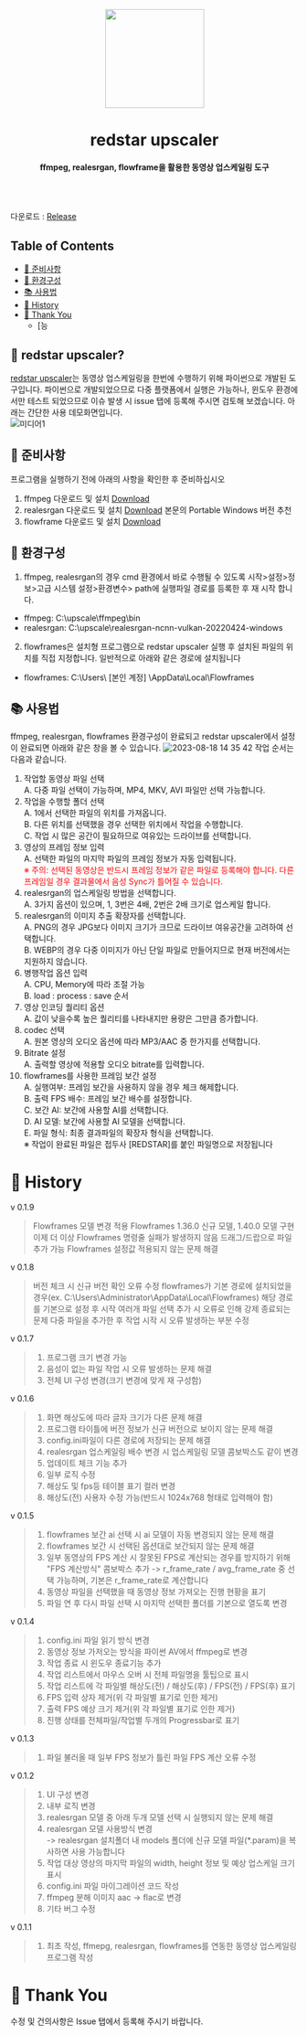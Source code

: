 <!-- logo -->
<p align="center">
    <a href="https://github.com/redstar-javscraper/redstar_upscaler" alt="redstar upscaler Logo">
    <img src="https://github.com/redstar-javscraper/redstar_upscaler/assets/72743692/deebb21a-9c12-4cb1-8b94-f59fb64a26cb" height="173"/></a>
</p>

<h1 align="center"> redstar upscaler </h1>

<h4 align="center">
    ffmpeg, realesrgan, flowframe을 활용한 동영상 업스케일링 도구
</h4>

<br></br>

다운로드 : [Release](https://github.com/redstar-javscraper/redstar_upscaler/releases)


## Table of Contents

  * [<g-emoji class="g-emoji" alias="thinking" fallback-src="https://github.githubassets.com/images/icons/emoji/unicode/1f914.png">🤔</g-emoji> 준비사항](#-준비사항)  
  * [<g-emoji class="g-emoji" alias="eyes" fallback-src="https://github.githubassets.com/images/icons/emoji/unicode/1f440.png">👀</g-emoji> 환경구성](#-환경구성)
  * [<g-emoji class="g-emoji" alias="books" fallback-src="https://github.githubassets.com/images/icons/emoji/unicode/1f4da.png">📚</g-emoji> 사용법](#-사용법)
* [<g-emoji class="g-emoji" alias="smile" fallback-src="https://github.githubassets.com/images/icons/emoji/unicode/1f914.png">🤔</g-emoji> History](#-History)
* [<g-emoji class="g-emoji" alias="pray" fallback-src="https://github.githubassets.com/images/icons/emoji/unicode/1f64f.png">🙏</g-emoji> Thank You](#-thank-you)
  * [<g-emoji class="g-emoji" alias="books" fallback-src="https://github.githubassets.com/images/icons/emoji/unicode/1f4da.png">능

## 🤔 redstar upscaler?
[redstar upscaler](https://github.com/redstar-javscraper/redstar_upscaler)는 동영상 업스케일링을 한번에 수행하기 위해 파이썬으로 개발된 도구입니다. 
파이썬으로 개발되었으므로 다중 플랫폼에서 실행은 가능하나, 윈도우 환경에서만 테스트 되었으므로 이슈 발생 시 issue 탭에 등록해 주시면 검토해 보겠습니다.
아래는 간단한 사용 데모화면입니다.<br>
![미디어1](https://github.com/redstar-javscraper/redstar_upscaler/assets/72743692/452c91f1-b011-4231-b280-cb510cf35544)
## 👀 준비사항
프로그램을 실행하기 전에 아래의 사항을 확인한 후 준비하십시오<br>
1. ffmpeg 다운로드 및 설치 [Download](https://www.ffmpeg.org/download.html)
2. realesrgan 다운로드 및 설치 [Download](https://github.com/xinntao/Real-ESRGAN/releases/download/v0.2.5.0/realesrgan-ncnn-vulkan-20220424-windows.zip) 본문의 Portable Windows 버전 추천
3. flowframe 다운로드 및 설치 [Download](https://github.com/n00mkrad/flowframes)
## 👀 환경구성
1. ffmpeg, realesrgan의 경우 cmd 환경에서 바로 수행될 수 있도록 시작>설정>정보>고급 시스템 설정>환경변수> path에 실행파일 경로를 등록한 후 재 시작 합니다.
* ffmpeg: C:\upscale\ffmpeg\bin
* realesrgan: C:\upscale\realesrgan-ncnn-vulkan-20220424-windows
2. flowframes은 설치형 프로그램으로 redstar upscaler 실행 후 설치된 파일의 위치를 직접 지정합니다. 일반적으로 아래와 같은 경로에 설치됩니다
* flowframes: C:\Users\ [본인 계정] \AppData\Local\Flowframes
## 📚 사용법
ffmpeg, realesrgan, flowframes 환경구성이 완료되고 redstar upscaler에서 설정이 완료되면 아래와 같은 창을 볼 수 있습니다.
![2023-08-18 14 35 42](https://github.com/redstar-javscraper/redstar_upscaler/assets/72743692/cb10e305-294c-44bb-b433-6a6756d170fe)
작업 순서는 다음과 같습니다.
1. 작업할 동영상 파일 선택<br>
    A. 다중 파일 선택이 가능하며, MP4, MKV, AVI 파일만 선택 가능합니다.<br>
2. 작업을 수행할 폴더 선택<br>
    A. 1에서 선택한 파일의 위치를 가져옵니다.<br>
    B. 다른 위치를 선택했을 경우 선택한 위치에서 작업을 수행합니다.<br>
    C. 작업 시 많은 공간이 필요하므로 여유있는 드라이브를 선택합니다.<br>
3. 영상의 프레임 정보 입력<br>
    A. 선택한 파일의 마지막 파일의 프레임 정보가 자동 입력됩니다.<br>
    <font color=red>※ 주의: 선택된 동영상은 반드시 프레임 정보가 같은 파일로 등록해야 합니다. 다른 프레임일 경우 결과물에서 음성 Sync가 틀어질 수 있습니다.</font><br>
4. realesrgan의 업스케일링 방법을 선택합니다.<br>
    A. 3가지 옵션이 있으며, 1, 3번은 4배, 2번은 2배 크기로 업스케일 합니다.
5. realesrgan의 이미지 추출 확장자를 선택합니다.<br>
    A. PNG의 경우 JPG보다 이미지 크기가 크므로 드라이브 여유공간을 고려하여 선택합니다.<br>
    B. WEBP의 경우 다중 이미지가 아닌 단일 파일로 만들어지므로 현재 버전에서는 지원하지 않습니다.<br>
6. 병행작업 옵션 입력    
    A. CPU, Memory에 따라 조절 가능<br>
    B. load : process : save 순서<br>
7. 영상 인코딩 퀄리티 옵션<br>
    A. 값이 낮을수록 높은 퀄리티를 나타내지만 용량은 그만큼 증가합니다.<br>
8. codec 선택<br>
    A. 원본 영상의 오디오 옵션에 따라 MP3/AAC 중 한가지를 선택합니다.<br>
9. Bitrate 설정<br>
    A. 출력할 영상에 적용할 오디오 bitrate를 입력합니다.<br>
10. flowframes를 사용한 프레임 보간 설정<br>
    A. 실행여부: 프레임 보간을 사용하지 않을 경우 체크 해제합니다.<br>
    B. 출력 FPS 배수: 프레임 보간 배수를 설정합니다.<br>
    C. 보간 AI: 보간에 사용할 AI를 선택합니다.<br>
    D. AI 모델: 보간에 사용할 AI 모델을 선택합니다.<br>
    E. 파일 형식: 최종 결과파일의 확장자 형식을 선택합니다.<br>
※ 작업이 완료된 파일은 접두사 [REDSTAR]를 붙인 파일명으로 저장됩니다
# 🤔 History

v 0.1.9
 > Flowframes 모델 변경 적용
 > Flowframes 1.36.0 신규 모델, 1.40.0 모델 구현
 > 이제 더 이상 Flowframes 명령줄 실패가 발생하지 않음
 > 드래그/드랍으로 파일 추가 가능
 > Flowframes 설정값 적용되지 않는 문제 해결

v 0.1.8
 > 버전 체크 시 신규 버전 확인 오류 수정
 > flowframes가 기본 경로에 설치되었을 경우(ex. C:\Users\Administrator\AppData\Local\Flowframes\) 해당 경로를 기본으로 설정 후 시작
 > 여러개 파일 선택 추가 시 오류로 인해 강제 종료되는 문제 
 > 다중 파일을 추가한 후 작업 시작 시 오류 발생하는 부분 수정

v 0.1.7
 > 1. 프로그램 크기 변경 가능
 > 2. 음성이 없는 파일 작업 시 오류 발생하는 문제 해결
 > 3. 전체 UI 구성 변경(크기 변경에 맞게 재 구성함)

v 0.1.6
 > 1. 화면 해상도에 따라 글자 크기가 다른 문제 해결
 > 2. 프로그램 타이틀에 버전 정보가 신규 버전으로 보이지 않는 문제 해결
 > 3. config.ini파일이 다른 경로에 저장되는 문제 해결
 > 4. realesrgan 업스케일링 배수 변경 시 업스케일링 모델 콤보박스도 같이 변경
 > 5. 업데이트 체크 기능 추가
 > 6. 일부 로직 수정
 > 7. 해상도 및 fps등 테이블 표기 컬러 변경
 > 8. 해상도(전) 사용자 수정 가능(반드시 1024x768 형태로 입력해야 함)

v 0.1.5
 > 1. flowframes 보간 ai 선택 시 ai 모델이 자동 변경되지 않는 문제 해결
 > 2. flowframes 보간 시 선택된 옵션대로 보간되지 않는 문제 해결
 > 3. 일부 동영상의 FPS 계산 시 잘못된 FPS로 계산되는 경우를 방지하기 위해 "FPS 계산방식" 콤보박스 추가
        -> r_frame_rate / avg_frame_rate 중 선택 가능하며, 기본은 r_frame_rate로 계산합니다
 > 4. 동영상 파일을 선택했을 때 동영상 정보 가져오는 진행 현황을 표기 
 > 5. 파일 연 후 다시 파일 선택 시 마지막 선택한 폴더를 기본으로 열도록 변경

v 0.1.4
 > 1. config.ini 파일 읽기 방식 변경
 > 2. 동영상 정보 가저오는 방식을 파이썬 AV에서 ffmpeg로 변경
 > 3. 작업 종료 시 윈도우 종료기능 추가
 > 4. 작업 리스트에서 마우스 오버 시 전체 파일명을 툴팁으로 표시
 > 5. 작업 리스트에 각 파일별 해상도(전) / 해상도(후) / FPS(전) / FPS(후) 표기
 > 6. FPS 입력 상자 제거(위 각 파일별 표기로 인한 제거)
 > 7. 출력 FPS 예상 크기 제거(위 각 파일별 표기로 인한 제거)
 > 8. 진행 상태를 전체파일/작업별 두개의 Progressbar로 표기

v 0.1.3
 > 1. 파일 불러올 때 일부 FPS 정보가 틀린 파일 FPS 계산 오류 수정

v 0.1.2
 > 1. UI 구성 변경   
 > 2. 내부 로직 변경  
 > 3. realesrgan 모델 중 아래 두개 모델 선택 시 실행되지 않는 문제 해결  
 > 4. realesrgan 모델 사용방식 변경   
 >    -> realesrgan 설치폴더 내 models 폴더에 신규 모델 파일(*.param)을 복사하면 사용 가능합니다  
 > 5. 작업 대상 영상의 마지막 파일의 width, height 정보 및 예상 업스케일 크기 표시  
 > 6. config.ini 파일 마이그레이션 코드 작성  
 > 7. ffmpeg 분해 이미지 aac -> flac로 변경  
 > 8. 기타 버그 수정

v 0.1.1
 > 1. 최초 작성, ffmepg, realesrgan, flowframes를 연동한 동영상 업스케일링 프로그램 작성   

# 🙏 Thank You

수정 및 건의사항은 Issue 탭에서 등록해 주시기 바랍니다.
